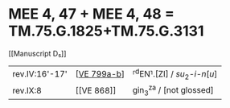 # MEE 4, 47 + MEE 4, 48 = TM.75.G.1825+TM.75.G.3131

[[Manuscript D₅]]

|                |               |                                                       |
| -------------- | ------------- | ----------------------------------------------------- |
| rev.IV:16'-17' | [[VE 799a-b]] | ⸢<sup>d</sup>EN⸣.[ZI] / *su*<sub>2</sub>-*i-n*[*u*] |
| rev.IX:8       | [[VE 868]]    | gin<sub>3</sub><sup>za</sup> / [not glossed]          |

[//begin]: # "Autogenerated link references for markdown compatibility"
[VE 799a-b]: <VE 799a-b> "VE 799a-b"
[//end]: # "Autogenerated link references"